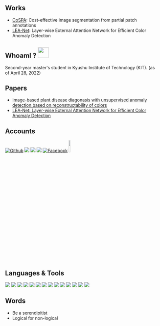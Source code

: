 ## Works

- [CoSPA](https://github.com/RxstydnR/CoSPA): Cost-effective image segmentation from partial patch annotations
- [LEA-Net](https://github.com/RxstydnR/LEA-Net): Layer-wise External Attention Network for Efficient Color Anomaly Detection

<!-- - [PUlearning_segmentation](https://github.com/RxstydnR/PUlearning_segmentation)  
Image segmentation using PU Learning (Semi-Supervised Learning).

- [ImageSorting](https://github.com/RxstydnR/ImageSorting)  
Image Sorting using a latent space of Generative models such as GAN, AE.

- [Stock_BERT](https://github.com/RxstydnR/Stock_BERT)
Stock Price Forecast using BERT representation.

- [AE_SuperResolution](https://github.com/RxstydnR/AE_SuperResolution)  
Image Super-Resolution using AE. This is Machine Learning practice for trainee students.

- [VAE](https://github.com/RxstydnR/VAE)  
Keras Implementation of VAE (Variational Auto Encoder)

- [CustomLoss](https://github.com/RxstydnR/CustomLoss)  
How to make custom loss functions with Keras.

- [Aurora_classify](https://github.com/RxstydnR/Aurora_classify)  
Aurora Image classification with Keras. This can be applied to other images as well.
 -->
 
## WhoamI ? <img src="https://media.giphy.com/media/hvRJCLFzcasrR4ia7z/giphy.gif" width="35px">

Second-year master's student in Kyushu Institute of Technology (KIT). (as of April 28, 2022)



## Papers
- [Image-based plant disease diagonasis with unsupervised anomaly detection
based on reconstructability of colors](https://arxiv.org/pdf/2011.14306.pdf)
- [LEA-Net: Layer-wise External Attention Network for Efficient Color Anomaly Detection](https://arxiv.org/pdf/2109.05493.pdf)

## Accounts
<p align="left">
<!--   <a href=""><img src="https://img.shields.io/badge/linkedin-%230077B5.svg?&style=for-the-badge&logo=linkedin&logoColor=white" /></a>&nbsp;&nbsp;&nbsp;&nbsp; -->
  <a href="https://github.com/RxstydnR/RxstydnR" target="_blank"><img alt="Github" src="https://img.shields.io/badge/GitHub-%2312100E.svg?&style=for-the-badge&logo=Github&logoColor=white" /></a> 
  <a href="https://www.instagram.com/xstydn/?hl=ja"><img src="https://img.shields.io/badge/instagram-%23E4405F.svg?&style=for-the-badge&logo=Instagram&logoColor=white"/></a>
  <a href="https://twitter.com/a1b2c3d4xbx"><img src="https://img.shields.io/badge/twitter-%231DA1F2.svg?&style=for-the-badge&logo=twitter&logoColor=white" /></a>
  <a href="kkataryo1018@gmail.com"><img src="https://img.shields.io/badge/gmail-%23D14836.svg?&style=for-the-badge&logo=gmail&logoColor=white" /></a>
  <a href="https://www.facebook.com/ryoya.katafuchi/"><img src="https://img.shields.io/badge/facebook-%231877F2.svg?&style=for-the-badge&logo=facebook&logoColor=white" alt="Facebook"/></a>
  <a href="https://www.slideshare.net/RyoyaKatafuchi"><img src="https://www.vectorlogo.zone/logos/slideshare/slideshare-ar21.svg" width="10%" /></a>
</p>


## Languages & Tools

<p align="left">
<img src="https://img.shields.io/badge/python%20-%2314354C.svg?&style=for-the-badge&logo=python&logoColor=white"/>
<img src="https://img.shields.io/badge/Keras%20-%23D00000.svg?&style=for-the-badge&logo=Keras&logoColor=white"/>
<img src="https://img.shields.io/badge/TensorFlow%20-%23FF6F00.svg?&style=for-the-badge&logo=TensorFlow&logoColor=white" />
<img src="https://img.shields.io/badge/PyTorch%20-%23EE4C2C.svg?&style=for-the-badge&logo=PyTorch&logoColor=white" />
<img src="https://img.shields.io/badge/pandas%20-%23150458.svg?&style=for-the-badge&logo=pandas&logoColor=white" />
<img src="https://img.shields.io/badge/numpy%20-%23013243.svg?&style=for-the-badge&logo=numpy&logoColor=white" />
<img src="https://img.shields.io/badge/Jupyter%20-%23F37626.svg?&style=for-the-badge&logo=Jupyter&logoColor=white" />
<img src="https://img.shields.io/badge/r-%23276DC3.svg?&style=for-the-badge&logo=r&logoColor=white"/>
<img src="https://img.shields.io/badge/java-%23ED8B00.svg?&style=for-the-badge&logo=java&logoColor=white"/>
<img src="https://img.shields.io/badge/markdown-%23000000.svg?&style=for-the-badge&logo=markdown&logoColor=white"/>
<img src="https://img.shields.io/badge/shell_script%20-%23121011.svg?&style=for-the-badge&logo=gnu-bash&logoColor=white"/>
<img src="https://img.shields.io/badge/latex%20-%23008080.svg?&style=for-the-badge&logo=latex&logoColor=white"/>
<img src="https://img.shields.io/badge/github%20-%23121011.svg?&style=for-the-badge&logo=github&logoColor=white"/>
<img src="https://img.shields.io/badge/git%20-%23F05033.svg?&style=for-the-badge&logo=git&logoColor=white"/>
</p>

## Words

- Be a serendipitist 
- Logical for non-logical
